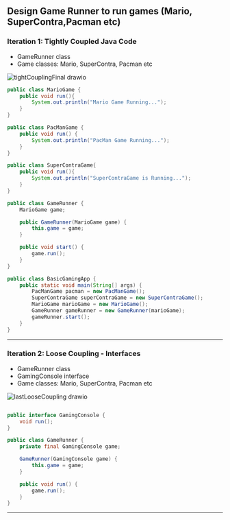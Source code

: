 ## Design Game Runner to run games (Mario, SuperContra,Pacman etc)
 
### Iteration 1: Tightly Coupled Java Code

* GameRunner class
* Game classes: Mario, SuperContra, Pacman etc

![tightCouplingFinal drawio](https://github.com/user-attachments/assets/eab1162e-bc4b-47b9-ae3d-00e6a1407c87)



``` java
public class MarioGame {
    public void run(){
        System.out.println("Mario Game Running...");
    }
}

public class PacManGame {
    public void run() {
        System.out.println("PacMan Game Running...");
    }
}

public class SuperContraGame{
    public void run(){
        System.out.println("SuperContraGame is Running...");
    }
}

public class GameRunner {
    MarioGame game;

    public GameRunner(MarioGame game) {
        this.game = game;
    }

    public void start() {
        game.run();
    }
}

public class BasicGamingApp {
    public static void main(String[] args) {
        PacManGame pacman = new PacManGame();
        SuperContraGame superContraGame = new SuperContraGame();
        MarioGame marioGame = new MarioGame();
        GameRunner gameRunner = new GameRunner(marioGame);
        gameRunner.start();
    }
}

```

---

###  Iteration 2: Loose Coupling - Interfaces
 * GameRunner class
 * GamingConsole interface
 * Game classes: Mario, SuperContra, Pacman etc 

![lastLooseCoupling drawio](https://github.com/user-attachments/assets/a5bb24d4-2134-4cdb-ad79-a7a5f8009b63)


``` java

public interface GamingConsole {
    void run();
}

public class GameRunner {
    private final GamingConsole game;

    GameRunner(GamingConsole game) {
        this.game = game;
    }

    public void run() {
        game.run();
    }
}

```


---



